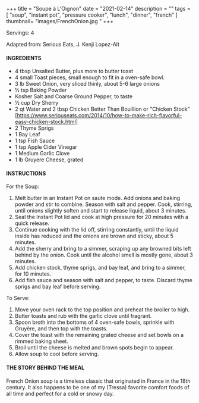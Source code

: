 +++
title = "Soupe à L'Oignon"
date = "2021-02-14"
description = ""
tags = [
    "soup",
    "instant pot",
    "pressure cooker",
    "lunch",
    "dinner",
    "french"
]
thumbnail= "images/FrenchOnion.jpg "
+++

Servings: 4<!--more-->

Adapted from: Serious Eats, J. Kenji Lopez-Alt

#### INGREDIENTS 

* 4 tbsp Unsalted Butter, plus more to butter toast 
* 4 small Toast pieces, small enough to fit in a oven-safe bowl. 
* 3 lb Sweet Onion, very sliced thinly, about 5-6 large onions
* ½ tsp Baking Powder 
* Kosher Salt and Coarse Ground Pepper, to taste  
* ½ cup Dry Sherry 
* 2 qt Water and 2 tbsp Chicken Better Than Bouillion or "Chicken Stock"[https://www.seriouseats.com/2014/10/how-to-make-rich-flavorful-easy-chicken-stock.html]
* 2 Thyme Sprigs 
* 1 Bay Leaf 
* 1 tsp Fish Sauce 
* 1 tsp Apple Cider Vinegar 
* 1 Medium Garlic Clove 
* 1 lb Gruyere Cheese, grated 

#### INSTRUCTIONS 

For the Soup:  

1. Melt butter in an Instant Pot on saute mode. Add onions and baking powder and stir to combine. Season with salt and pepper. Cook, stirring, until onions slightly soften and start to release liquid, about 3 minutes. 
2. Seal the Instant Pot lid and cook at high pressure for 20 minutes with a quick release. 
3. Continue cooking with the lid off, stirring constantly, until the liquid inside has reduced and the onions are brown and sticky, about 5 minutes.
4. Add the sherry and bring to a simmer, scraping up any browned bits left behind by the onion. Cook until the alcohol smell is mostly gone, about 3 minutes.
5. Add chicken stock, thyme sprigs, and bay leaf, and bring to a simmer, for 10 minutes.
6. Add fish sauce and season with salt and pepper, to taste. Discard thyme sprigs and bay leaf before serving.

To Serve: 

1. Move your oven rack to the top position and preheat the broiler to high.  
2. Butter toasts and rub with the garlic clove until fragrant. 
3. Spoon broth into the bottoms of 4 oven-safe bowls, sprinkle with Gruyère, and then top with the toasts. 
4. Cover the toast with the remaining grated cheese and set bowls on a rimmed baking sheet. 
5. Broil until the cheese is melted and brown spots begin to appear. 
6. Allow soup to cool before serving. 


#### THE STORY BEHIND THE MEAL 

French Onion soup is a timeless classic that originated in France in the 18th century. It also happens to be one of my (Tressa) favorite comfort foods of all time and perfect for a cold or snowy day. 

